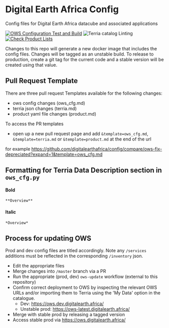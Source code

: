 # Digital Earth Africa Config
Config files for Digital Earth Africa datacube and associated applications

[![OWS Configuration Test and Build](https://github.com/digitalearthafrica/config/actions/workflows/ows-config-test-build.yaml/badge.svg)](https://github.com/digitalearthafrica/config/actions/workflows/ows-config-test-build.yaml)
![Terria catalog Linting](https://github.com/digitalearthafrica/config/workflows/Terria%20catalog%20Linting/badge.svg)
[![Check Product Lists](https://github.com/digitalearthafrica/config/actions/workflows/product-lists-test.yaml/badge.svg)](https://github.com/digitalearthafrica/config/actions/workflows/product-lists-test.yaml)

Changes to this repo will generate a new docker image that includes the config files. Changes will be tagged as an unstable build.
To release to production, create a git tag for the current code and a stable version will be created using that value.

## Pull Request Template
There are three pull request Templates available for the following changes:
- ows config changes (ows_cfg.md)
- terria json changes (terria.md)
- product yaml file changes (product.md)

To access the PR templates
- open up a new pull request page and add `&template=ows_cfg.md`, `&template=terria.md` or `&template=product.md` at the end of the url

for example https://github.com/digitalearthafrica/config/compare/ows-fix-depreciated?expand=1&template=ows_cfg.md

## Formatting for Terria Data Description section in `ows_cfg.py`
#### Bold
```
**Overview**
```
#### Italic
```
*Overview*
```

## Process for updating OWS
Prod and dev config files are titled accordingly. Note any `/services` additions must be reflected in the corresponding `/inventory` json.
 - Edit the appropriate files
 - Merge changes into `/master` branch via a PR
 - Run the appropriate (prod, dev) `ows-update` workflow (external to this repository)
 - Confirm correct deployment to OWS by inspecting the relevant OWS URLs and/or importing them to Terria using the 'My Data' option in the catalogue.
     - Dev: https://ows.dev.digitalearth.africa/
     - Unstable prod: https://ows-latest.digitalearth.africa/ 
 - Merge with stable prod by releasing a tagged version
 - Access stable prod via https://ows.digitalearth.africa/
